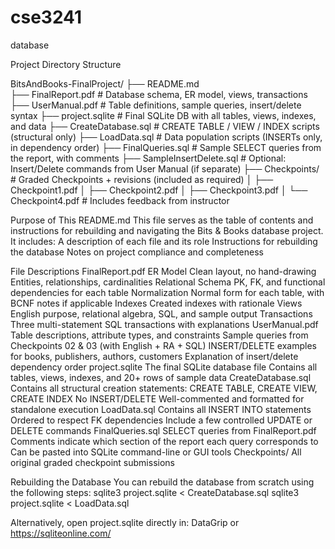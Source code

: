 # cse3241
database 

Project Directory Structure

BitsAndBooks-FinalProject/
├── README.md                            
├── FinalReport.pdf                      # Database schema, ER model, views, transactions 
├── UserManual.pdf                       # Table definitions, sample queries, insert/delete syntax 
├── project.sqlite                       # Final SQLite DB with all tables, views, indexes, and data
├── CreateDatabase.sql                   # CREATE TABLE / VIEW / INDEX scripts (structural only)
├── LoadData.sql                         # Data population scripts (INSERTs only, in dependency order)
├── FinalQueries.sql                     # Sample SELECT queries from the report, with comments
├── SampleInsertDelete.sql               # Optional: Insert/Delete commands from User Manual (if separate)
├── Checkpoints/                         # Graded Checkpoints + revisions (included as required)
│   ├── Checkpoint1.pdf
│   ├── Checkpoint2.pdf
│   ├── Checkpoint3.pdf
│   └── Checkpoint4.pdf                  # Includes feedback from instructor

Purpose of This README.md
    This file serves as the table of contents and instructions for rebuilding and navigating the Bits & Books database project.
    It includes:
        A description of each file and its role
        Instructions for rebuilding the database
        Notes on project compliance and completeness

File Descriptions
    FinalReport.pdf
        ER Model
            Clean layout, no hand-drawing
            Entities, relationships, cardinalities
        Relational Schema
            PK, FK, and functional dependencies for each table
        Normalization 
            Normal form for each table, with BCNF notes if applicable
        Indexes
            Created indexes with rationale
        Views
            English purpose, relational algebra, SQL, and sample output
        Transactions 
            Three multi-statement SQL transactions with explanations
    UserManual.pdf
        Table descriptions, attribute types, and constraints
        Sample queries from Checkpoints 02 & 03 (with English + RA + SQL)
        INSERT/DELETE examples for books, publishers, authors, customers
        Explanation of insert/delete dependency order
    project.sqlite
        The final SQLite database file
        Contains all tables, views, indexes, and 20+ rows of sample data
    CreateDatabase.sql
        Contains all structural creation statements:
            CREATE TABLE, CREATE VIEW, CREATE INDEX
        No INSERT/DELETE
        Well-commented and formatted for standalone execution
    LoadData.sql
        Contains all INSERT INTO statements
        Ordered to respect FK dependencies
        Include a few controlled UPDATE or DELETE commands
    FinalQueries.sql
        SELECT queries from FinalReport.pdf
        Comments indicate which section of the report each query corresponds to
        Can be pasted into SQLite command-line or GUI tools
    Checkpoints/
        All original graded checkpoint submissions

Rebuilding the Database
    You can rebuild the database from scratch using the following steps:
        sqlite3 project.sqlite < CreateDatabase.sql 
        sqlite3 project.sqlite < LoadData.sql

Alternatively, open project.sqlite directly in:
    DataGrip or https://sqliteonline.com/
